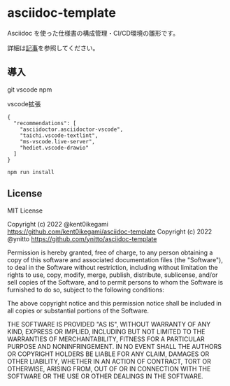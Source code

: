 # asciidoc-template

Asciidoc を使った仕様書の構成管理・CI/CD環境の雛形です。

詳細は[記事](https://qiita.com/ynitto/items/fa44aae90c927e52613c)を参照してください。


## 導入

git
vscode
npm

vscode拡張
```
{
  "recommendations": [
    "asciidoctor.asciidoctor-vscode",
    "taichi.vscode-textlint",
    "ms-vscode.live-server",
    "hediet.vscode-drawio"
  ]
}
```

```
npm run install
```

## License

MIT License

Copyright (c) 2022 @kent0ikegami <add aws deploy settings> https://github.com/kent0ikegami/asciidoc-template
Copyright (c) 2022 @ynitto <original> https://github.com/ynitto/asciidoc-template

Permission is hereby granted, free of charge, to any person obtaining a copy
of this software and associated documentation files (the "Software"), to deal
in the Software without restriction, including without limitation the rights
to use, copy, modify, merge, publish, distribute, sublicense, and/or sell
copies of the Software, and to permit persons to whom the Software is
furnished to do so, subject to the following conditions:

The above copyright notice and this permission notice shall be included in all
copies or substantial portions of the Software.

THE SOFTWARE IS PROVIDED "AS IS", WITHOUT WARRANTY OF ANY KIND, EXPRESS OR
IMPLIED, INCLUDING BUT NOT LIMITED TO THE WARRANTIES OF MERCHANTABILITY,
FITNESS FOR A PARTICULAR PURPOSE AND NONINFRINGEMENT. IN NO EVENT SHALL THE
AUTHORS OR COPYRIGHT HOLDERS BE LIABLE FOR ANY CLAIM, DAMAGES OR OTHER
LIABILITY, WHETHER IN AN ACTION OF CONTRACT, TORT OR OTHERWISE, ARISING FROM,
OUT OF OR IN CONNECTION WITH THE SOFTWARE OR THE USE OR OTHER DEALINGS IN THE
SOFTWARE.